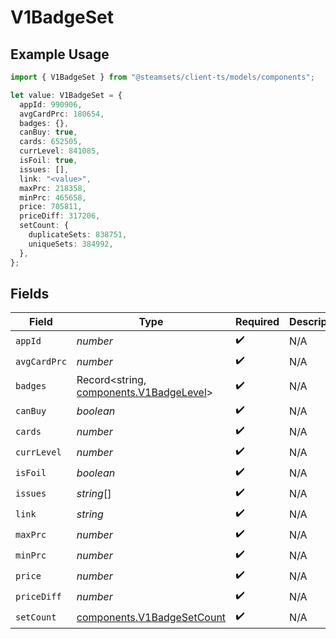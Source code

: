 # V1BadgeSet

## Example Usage

```typescript
import { V1BadgeSet } from "@steamsets/client-ts/models/components";

let value: V1BadgeSet = {
  appId: 990906,
  avgCardPrc: 180654,
  badges: {},
  canBuy: true,
  cards: 652505,
  currLevel: 841085,
  isFoil: true,
  issues: [],
  link: "<value>",
  maxPrc: 218358,
  minPrc: 465658,
  price: 705811,
  priceDiff: 317206,
  setCount: {
    duplicateSets: 838751,
    uniqueSets: 384992,
  },
};
```

## Fields

| Field                                                                              | Type                                                                               | Required                                                                           | Description                                                                        |
| ---------------------------------------------------------------------------------- | ---------------------------------------------------------------------------------- | ---------------------------------------------------------------------------------- | ---------------------------------------------------------------------------------- |
| `appId`                                                                            | *number*                                                                           | :heavy_check_mark:                                                                 | N/A                                                                                |
| `avgCardPrc`                                                                       | *number*                                                                           | :heavy_check_mark:                                                                 | N/A                                                                                |
| `badges`                                                                           | Record<string, [components.V1BadgeLevel](../../models/components/v1badgelevel.md)> | :heavy_check_mark:                                                                 | N/A                                                                                |
| `canBuy`                                                                           | *boolean*                                                                          | :heavy_check_mark:                                                                 | N/A                                                                                |
| `cards`                                                                            | *number*                                                                           | :heavy_check_mark:                                                                 | N/A                                                                                |
| `currLevel`                                                                        | *number*                                                                           | :heavy_check_mark:                                                                 | N/A                                                                                |
| `isFoil`                                                                           | *boolean*                                                                          | :heavy_check_mark:                                                                 | N/A                                                                                |
| `issues`                                                                           | *string*[]                                                                         | :heavy_check_mark:                                                                 | N/A                                                                                |
| `link`                                                                             | *string*                                                                           | :heavy_check_mark:                                                                 | N/A                                                                                |
| `maxPrc`                                                                           | *number*                                                                           | :heavy_check_mark:                                                                 | N/A                                                                                |
| `minPrc`                                                                           | *number*                                                                           | :heavy_check_mark:                                                                 | N/A                                                                                |
| `price`                                                                            | *number*                                                                           | :heavy_check_mark:                                                                 | N/A                                                                                |
| `priceDiff`                                                                        | *number*                                                                           | :heavy_check_mark:                                                                 | N/A                                                                                |
| `setCount`                                                                         | [components.V1BadgeSetCount](../../models/components/v1badgesetcount.md)           | :heavy_check_mark:                                                                 | N/A                                                                                |